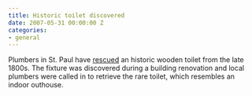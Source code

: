 ```yaml
---
title: Historic toilet discovered
date: 2007-05-31 00:00:00 Z
categories:
- general
---
```


Plumbers in St. Paul have [rescued](http://www.twincities.com/mld/twincities/15078316.htm) an historic wooden toilet from the late 1800s. The fixture was discovered during a building renovation and local plumbers were called in to retrieve the rare toilet, which resembles an indoor outhouse.
